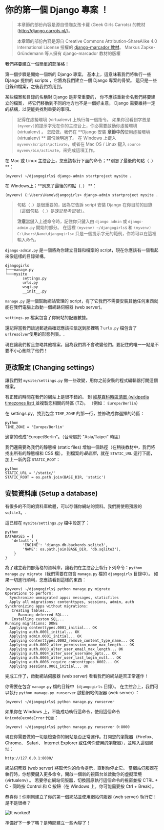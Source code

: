 # 你的第一個 Django 專案 ！

> 本章節的部份內容是源自怪咖女孩卡蘿 (Geek Girls Carrots) 的教材(http://django.carrots.pl/)。
> 
> 本章節的部份內容是源自 Creative Commons Attribution-ShareAlike 4.0 International License 授權的 [django-marcador 教材][1]。 Markus Zapke-Gründemann 等人擁有 django-marcador 教材的版權

 [1]: http://django-marcador.keimlink.de/

我們將要建立一個簡單的部落格！

第一個步驟是開始一個新的 Django 專案。 基本上，這意味著我們將執行一些 Django 提供的 scripts ，它將為我們建立一個 Django 專案的骨架。 這只是一些目錄和檔案，之後我們將用到。

某些檔案和目錄的名稱對 Django 是非常重要的， 你不應該重新命名我們將要建立的檔案， 將它們移動到不同的地方也不是一個好主意， Django 需要維持一定的結構，以便能夠找到重要的事項。

> 記得在虛擬環境 (virtualenv) 上執行每一個指令。 如果你沒看到字首是`(myvenv)`的提示字元在你的主控台上，你必需要啟動你虛擬環境 (virtualenv) 。 怎麼做，我們在 **Django 安裝 **章節中的**使用虛擬環境 (virtualenv) ** 部份說明過了。 在 Windows 上鍵入 `myvenv\Scripts\activate`，或者在 Mac OS / Linux 鍵入 `source myvenv/bin/activate`，來完成這項工作。

在 Mac 或 Linux 主控台上，您應該執行下面的命令；**別忘了最後的句點（`.`） **：

    (myvenv) ~/djangogirls$ django-admin startproject mysite .
    

在 Windows上；**別忘了最後的句點（`.`） **：

    (myvenv) C:\Users\Name\djangogirls> django-admin startproject mysite .
    

> 句點（`.`）是很重要的，因為它告訴 script 安裝 Django 在你目前的目錄（這個句點 （`.`）是速記參考記號）。
> 
> **注意**當鍵入上述命令時，記住你只鍵入由 `django admin` 或 `django-admin.py` 開始的部分。 在這裡 `(myvenv) ~/djangogirls$` 和 `(myvenv) C:\Users\Name\djangogirls>` 只是一個提示字元的範例，你將可以在這裡輸入命令。　

`django-admin.py` 是一個將為你建立目錄和檔案的 script，現在你應該有一個看起來像這樣的目錄架構。

    djangogirls
    ├───manage.py
    └───mysite
            settings.py
            urls.py
            wsgi.py
            __init__.py
    

`manage.py` 是一個幫助網站管理的 script，有了它我們不需要安裝其他任何東西就能在我們電腦上啟動一個網路伺服器 (web server)。

`settings.py` 檔案包含了你網站的配置數據。

還記得當我們談過郵遞員確認應該把信送到那裡嗎？`urls.py` 檔包含了`urlresolver`使用的形態列表。.

現在讓我們暫且忽略其他檔案，因為我們將不會改變他們。要記住的唯一一點是不要不小心刪除了他們！

## 更改設定 (Changing settings)

讓我們對 `mysite/settings.py` 做一些改變，用你之前安裝的程式編輯器打開這個檔案。

有正確的時間在我們的網站上是很不錯的。 到 [維基百科時區清單 (wikipedia timezones list) ][2] 並複製您相關的時區 (TZ)。 （例如： `Europe/Berlin`）

 [2]: http://en.wikipedia.org/wiki/List_of_tz_database_time_zones

在 settings.py，找到包含 `TIME_ZONE` 的那一行，並修改成你選擇的時區：

    python
    TIME_ZONE = 'Europe/Berlin'
    

適當的改成"Europe/Berlin"。（台灣屬於 "Asia/Taipei" 時區）

我們還需要為我們的靜態檔 (static files) 增加一個路徑（在稍後教材中，我們將找出所有的靜態檔和 CSS 檔）。 到檔案的*最底部*，就在 `STATIC_URL` 這行下面，加上一新內容 `STATIC_ROOT`：

    python
    STATIC_URL = '/static/'
    STATIC_ROOT = os.path.join(BASE_DIR, 'static')
    

## 安裝資料庫 (Setup a database)

有很多的不同的資料庫軟體，可以存儲你網站的資料。我們將使用預設的 `sqlite3`。.

這已經在 `mysite/settings.py` 檔中設定了：

    python
    DATABASES = {
       'default': {
            'ENGINE': 'django.db.backends.sqlite3',
            'NAME': os.path.join(BASE_DIR, 'db.sqlite3'),
        }
    }
    

為了建立我們部落格的資料庫，讓我們在主控台上執行下列命令：`python manage.py migrate`（我們需要在包含 `manage.py` 檔的 `djangogirls` 目錄中）。 如果一切進行順利，您應該看到這樣的東西：

    (myvenv) ~/djangogirls$ python manage.py migrate
    Operations to perform:
      Synchronize unmigrated apps: messages, staticfiles
      Apply all migrations: contenttypes, sessions, admin, auth
    Synchronizing apps without migrations:
       Creating tables...
          Running deferred SQL...
       Installing custom SQL...
    Running migrations: DONE
      Applying contenttypes.0001_initial... OK
      Applying auth.0001_initial... OK
      Applying admin.0001_initial... OK
      Applying contenttypes.0002_remove_content_type_name... OK
      Applying auth.0002_alter_permission_name_max_length... OK
      Applying auth.0003_alter_user_email_max_length... OK
      Applying auth.0004_alter_user_username_opts... OK
      Applying auth.0005_alter_user_last_login_null... OK
      Applying auth.0006_require_contenttypes_0002... OK
      Applying sessions.0001_initial... OK
    

完成工作了，啟動網站伺服器 (web server) 看看我們的網站是否正常運作！

你需要在包含 `manage.py` 檔的目錄中（`djangogirls` 目錄）。 在主控台上，我們可以執行 `python manage.py runserver` 啟動網站伺服器 (web server) ：

    (myvenv) ~/djangogirls$ python manage.py runserver
    

如果你在 Windows 上，不能成功執行這命令，使用這個命令 `UnicodeDecodeError` 代替：

    (myvenv) ~/djangogirls$ python manage.py runserver 0:8000
    

現在你需要做的一切是檢查你的網站是否正常運作。打開您的瀏覽器（Firefox、 Chrome、 Safari、 Internet Explorer 或任何你使用的瀏覽器），並輸入這個網址：

    http://127.0.0.1:8000/
    

網站伺務器 (web server) 將取代你的命令提示，直到你停止它。 當網站伺服器在執行時，你想要鍵入更多命令，開啟一個新的視窗台並啟動你的虛擬環境 (virtualenv) 。 若要停止網站伺服器，切換回原執行這個命令的視窗並按 CTRL + C - 同時按 Control 和 C 按鈕（在 Windows 上，你可能需要按 Ctrl + Break）。

恭喜你！你剛剛建立了你的第一個網站並使用網站伺服器 (web server) 執行它！是不是很棒？

![It worked!][3]

 [3]: images/it_worked2.png

準備好下一步了嗎？是時間建立一些內容了！
